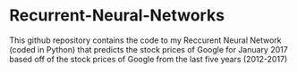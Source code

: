 # Recurrent-Neural-Networks
This github repository contains the code to my Reccurent Neural Network (coded in Python) that predicts the stock prices of Google for January 2017 based off of the stock prices of Google from the last five years (2012-2017)
